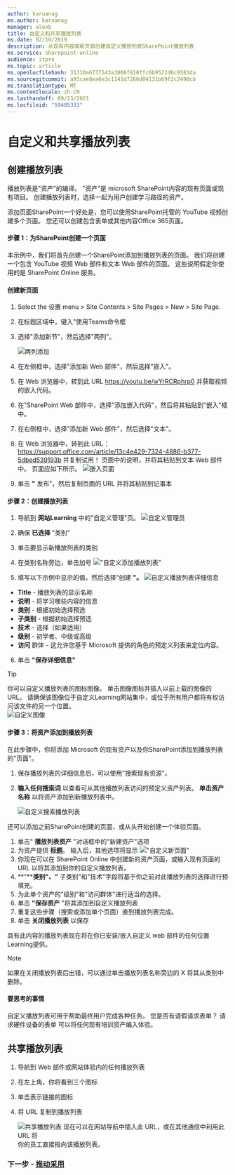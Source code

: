 ```yaml
---
author: karuanag
ms.author: karuanag
manager: alexb
title: 自定义和共享播放列表
ms.date: 02/10/2019
description: 从现有内容或新页面创建自定义播放列表SharePoint播放列表
ms.service: sharepoint-online
audience: itpro
ms.topic: article
ms.openlocfilehash: 31310a6737543a3006f810ffc6b9522d6c9583da
ms.sourcegitcommit: a93cae8ea6e3c1141d7266d04131b69f2c2498cb
ms.translationtype: MT
ms.contentlocale: zh-CN
ms.lasthandoff: 09/23/2021
ms.locfileid: "59485333"
---
```

# <a name="customize-and-share-playlists"></a>自定义和共享播放列表

## <a name="create-a-playlist"></a>创建播放列表

播放列表是"资产"的编译。 "资产"是 microsoft SharePoint内容的现有页面或现有项目。 创建播放列表时，选择一起为用户创建学习路径的资产。  

添加页面SharePoint一个好处是，您可以使用SharePoint托管的 YouTube 视频创建多个页面。 您还可以创建包含表单或其他内容Office 365页面。  

#### <a name="step-1-create-a-sharepoint-page-for-your-playlist"></a>步骤 1：为SharePoint创建一个页面
本示例中，我们将首先创建一个SharePoint添加到播放列表的页面。 我们将创建一个包含 YouTube 视频 Web 部件和文本 Web 部件的页面。  这些说明假定你使用的是 SharePoint Online 服务。 

#### <a name="create-a-new-page"></a>创建新页面
1.  Select the 设置 menu > Site Contents > Site Pages > New > Site Page.
2.  在标题区域中，键入"使用Teams命令框
3.  选择"添加新节"，然后选择"两列"。

    ![两列添加](media/clo365addtwocolumn.png)

4.  在左侧框中，选择"添加新 Web 部件"，然后选择"嵌入"。 
5.  在 Web 浏览器中，转到此 URL https://youtu.be/wYrRCRphrp0 并获取视频的嵌入代码。 
6.  在"SharePoint Web 部件中，选择"添加嵌入代码"，然后将其粘贴到"嵌入"框中。 
7.  在右侧框中，选择"添加新 Web 部件"，然后选择"文本"。 
8.  在 Web 浏览器中，转到此 URL： https://support.office.com/article/13c4e429-7324-4886-b377-5dbed539193b 并复制试用！ 页面中的说明，并将其粘贴到文本 Web 部件中。 页面应如下所示。 
   ![嵌入页面](media/clo365teamscommandbox.png)
9.  单击 **"** 发布"，然后复制页面的 URL 并将其粘贴到记事本

#### <a name="step-2-create-the-playlist"></a>步骤 2：创建播放列表

1. 导航到 **网站Learning** 中的"自定义管理"页。
   ![自定义管理员](media/custom_admin.png)
1. 确保 **已选择** "类别" 
1. 单击要显示新播放列表的类别
1. 在类别名称旁边，单击加号 ![ "自定义添加播放列表"](media/custom_addplay.png)

1. 填写以下示例中显示的值，然后选择"创建 **"。** 
  ![自定义播放列表详细信息](media/custom_details.png)
- **Title** - 播放列表的显示名称
- **说明** - 将学习哪些内容的信息
- **类别** - 根据初始选择预选
- **子类别** - 根据初始选择预选
- **技术** - 选择（如果适用）
- **级别** - 初学者、中级或高级
- **访问** 群体 - 这允许您基于 Microsoft 提供的角色的预定义列表来定位内容。

6. 单击 **"保存详细信息"**

> [!TIP]
> 你可以自定义播放列表的图标图像。  单击图像图标并插入以前上载的图像的 URL。  请确保该图像位于自定义Learning网站集中，或位于所有用户都将有权访问该文件的另一个位置。  
![自定义图像](media/custom_image.png)

#### <a name="step-3-add-assets-to-the-playlist"></a>步骤 3：将资产添加到播放列表
在此步骤中，你将添加 Microsoft 的现有资产以及你SharePoint添加到播放列表的"页面"。 

1. 保存播放列表的详细信息后，可以使用"搜索现有资源"。
1. **输入任何搜索词** 以查看可从其他播放列表访问的预定义资产列表。 **单击资产名称** 以将资产添加到新播放列表中。

    ![自定义搜索播放列表](media/custom_slist.png)

还可以添加之前SharePoint创建的页面，或从头开始创建一个体验页面。

1. 单击" **播放列表资产** "对话框中的"新建资产"选项
1. 为资产提供 **标题**。 输入后，其他选项将显示 ![ "自定义新页面"](media/custom_newpage.png)
1. 你现在可以在 SharePoint Online 中创建新的资产页面，或输入现有页面的 URL 以将其添加到你的自定义播放列表。 
1. **"****类别"、"** 子类别"和"技术"字段将基于你之前对此播放列表的选择进行预填充。 
1. 为此单个资产的"级别"和"访问群体"进行适当的选择。  
1. 单击 **"保存资产** "将其添加到自定义播放列表
1. 重复这些步骤（搜索或添加单个页面）直到播放列表完成。 
1. 单击 **关闭播放列表** 以保存

具有此内容的播放列表现在将在你已安装/嵌入自定义 web 部件的任何位置Learning提供。 

> [!NOTE]
> 如果在关闭播放列表后出错，可以通过单击播放列表名称旁边的 X 将其从类别中删除。  

#### <a name="things-to-think-about"></a>要思考的事情

自定义播放列表可用于帮助最终用户完成各种任务。  您是否有请假请求表单？  请求硬件设备的表单  可以将任何现有培训资产编入体验。  

## <a name="share-playlists"></a>共享播放列表

1. 导航到 Web 部件或网站体验内的任何播放列表
1. 在左上角，你将看到三个图标
1. 单击表示链接的图标
1. 将 URL 复制到播放列表

   ![共享播放列表 现在可以在网站导航中插入此 URL，或在其他通信中利用此 URL 将 ](media/share.png) 你的员工直接指向该播放列表。 

### <a name="next-steps---drive-adoption"></a>下一步 - [推动采用](driveadoption.md)
